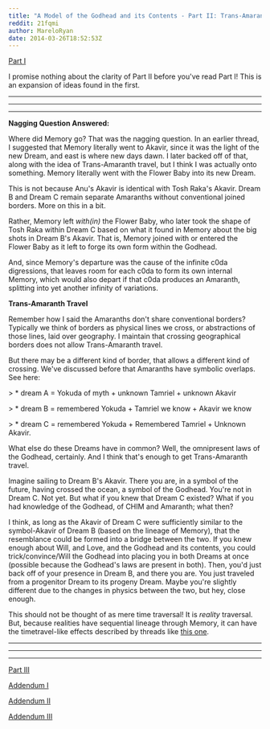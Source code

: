 ```yaml
---
title: "A Model of the Godhead and its Contents - Part II: Trans-Amaranth Travel Boogaloo"
reddit: 21fqmi
author: MareloRyan
date: 2014-03-26T18:52:53Z
---
```


[Part I](http://www.reddit.com/r/teslore/comments/21c4yy/a_model_of_the_godhead_and_its_contents_wherein_a/)

I promise nothing about the clarity of Part II before you've read Part I!  This is an expansion of ideas found in the first.

---
---
---

**Nagging Question Answered:**

Where did Memory go?  That was the nagging question.  In an earlier thread, I suggested that Memory literally went to Akavir, since it was the light of the new Dream, and east is where new days dawn.  I later backed off of that, along with the idea of Trans-Amaranth travel, but I think I was actually onto something.  Memory literally went with the Flower Baby into its new Dream.

This is not because Anu's Akavir is identical with Tosh Raka's Akavir.  Dream B and Dream C remain separate Amaranths without conventional joined borders.  More on this in a bit.

Rather, Memory left *with(in)* the Flower Baby, who later took the shape of Tosh Raka within Dream C based on what it found in Memory about the big shots in Dream B's Akavir.  That is, Memory joined with or entered the Flower Baby as it left to forge its own form within the Godhead.

And, since Memory's departure was the cause of the infinite c0da digressions, that leaves room for each c0da to form its own internal Memory, which would also depart if that c0da produces an Amaranth, splitting into yet another infinity of variations.

**Trans-Amaranth Travel**

Remember how I said the Amaranths don't share conventional borders?  Typically we think of borders as physical lines we cross, or abstractions of those lines, laid over geography.  I maintain that crossing geographical borders does not allow Trans-Amaranth travel.

But there may be a different kind of border, that allows a different kind of crossing.  We've discussed before that Amaranths have symbolic overlaps.  See here:

&gt; * dream A = Yokuda of myth + unknown Tamriel + unknown Akavir

&gt; * dream B = remembered Yokuda + Tamriel we know + Akavir we know

&gt; * dream C = remembered Yokuda + Remembered Tamriel + Unknown Akavir.

What else do these Dreams have in common?  Well, the omnipresent laws of the Godhead, certainly.  And I think that's enough to get Trans-Amaranth travel.

Imagine sailing to Dream B's Akavir.  There you are, in a symbol of the future, having crossed the ocean, a symbol of the Godhead.  You're not in Dream C.  Not yet.  But what if you knew that Dream C existed?  What if you had knowledge of the Godhead, of CHIM and Amaranth; what then?

I think, as long as the Akavir of Dream C were sufficiently similar to the symbol-Akavir of Dream B (based on the lineage of Memory), that the resemblance could be formed into a bridge between the two.  If you knew enough about Will, and Love, and the Godhead and its contents, you could trick/convince/Will the Godhead into placing you in both Dreams at once (possible because the Godhead's laws are present in both).  Then, you'd just back off of your presence in Dream B, and there you are.  You just traveled from a progenitor Dream to its progeny Dream.  Maybe you're slightly different due to the changes in physics between the two, but hey, close enough.

This should not be thought of as mere time traversal!  It is *reality* traversal.  But, because realities have sequential lineage through Memory, it can have the timetravel-like effects described by threads like [this one](http://www.reddit.com/r/teslore/comments/21akfu/the_tsaesci_creation_myth_reexamined/).

---
---
---

[Part III](http://www.reddit.com/r/teslore/comments/21rpzs/a_model_of_the_godhead_and_its_contents_part_iii/)

[Addendum I](http://www.reddit.com/r/teslore/comments/23lwi6/a_model_of_the_godhead_and_its_contents_addendum/)

[Addendum II](http://www.reddit.com/r/teslore/comments/250750/a_model_of_the_godhead_and_its_contents_addendum/)

[Addendum III](http://www.reddit.com/r/teslore/comments/269ad8/a_model_of_the_godhead_and_its_contents_addendum/)
